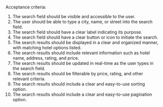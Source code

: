 Acceptance criteria:
1. The search field should be visible and accessible to the user.
2. The user should be able to type a city, name, or street into the search field.
3. The search field should have a clear label indicating its purpose.
4. The search field should have a clear button or icon to initiate the search.
5. The search results should be displayed in a clear and organized manner, with matching hotel options listed.
6. The search results should include relevant information such as hotel name, address, rating, and price.
7. The search results should be updated in real-time as the user types in the search field.
8. The search results should be filterable by price, rating, and other relevant criteria.
9. The search results should include a clear and easy-to-use sorting option.
10. The search results should include a clear and easy-to-use pagination option.